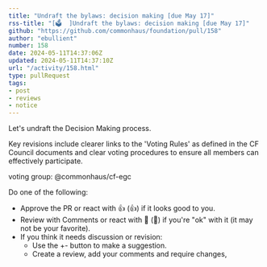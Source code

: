 ```yaml
---
title: "Undraft the bylaws: decision making [due May 17]"
rss-title: "[🗳️  ]Undraft the bylaws: decision making [due May 17]"
github: "https://github.com/commonhaus/foundation/pull/158"
author: "ebullient"
number: 158
date: 2024-05-11T14:37:06Z
updated: 2024-05-11T14:37:10Z
url: "/activity/158.html"
type: pullRequest
tags:
- post
- reviews
- notice
---
```

Let's undraft the Decision Making process.

Key revisions include clearer links to the 'Voting Rules' as defined in the CF Council documents and clear voting procedures to ensure all members can effectively participate.

voting group: @commonhaus/cf-egc 

Do one of the following:

- Approve the PR or react with 👍 (:+1:) if it looks good to you.
- Review with Comments or react with 👀 (:eyes:) if you're "ok" with it (it may not be your favorite).
- If you think it needs discussion or revision:
    - Use the +- button to make a suggestion.
    - Create a review, add your comments and require changes,

